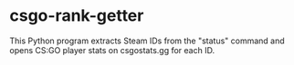 # csgo-rank-getter
This Python program extracts Steam IDs from the "status" command and opens CS:GO player stats on csgostats.gg for each ID.
